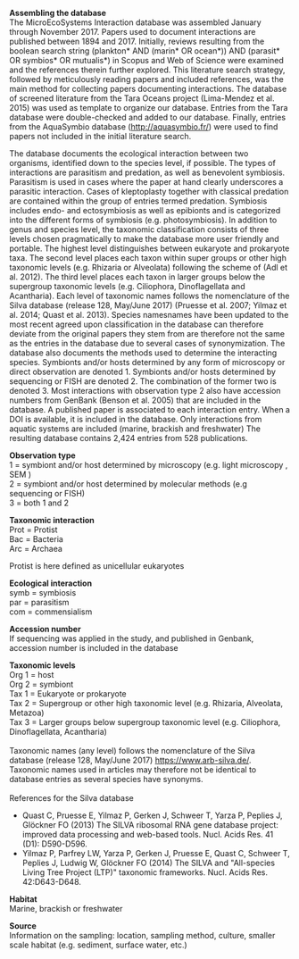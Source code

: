 **Assembling the database**<br />
The MicroEcoSystems Interaction database was assembled January through November 2017.
Papers used to document interactions are published between 1894 and 2017.
Initially, reviews resulting from the boolean search string (plankton* AND (marin* OR ocean*)) 
AND (parasit* OR symbios* OR mutualis*) in Scopus and Web of Science were examined and the references therein further explored.
This literature search strategy, followed by meticulously reading papers and included references, 
was the main method for collecting papers documenting interactions. The database of screened literature from the Tara Oceans project (Lima-Mendez et al. 2015) was used as template to organize our database. 
Entries from the Tara database were double-checked and added to our database. 
Finally, entries from the AquaSymbio database (http://aquasymbio.fr/) were used to find papers not included in the initial literature search. 

The database documents the ecological interaction between two organisms, identified down to the species level, if possible. 
The types of interactions are parasitism and predation, as well as benevolent symbiosis. 
Parasitism is used in cases where the paper at hand clearly underscores a parasitic interaction. 
Cases of kleptoplasty together with classical predation are contained within the group of entries termed predation. 
Symbiosis includes endo- and ectosymbiosis as well as epibionts and is categorized into the different forms of symbiosis (e.g. photosymbiosis). 
In addition to genus and species level, the taxonomic classification consists of three levels chosen pragmatically 
to make the database more user friendly and portable. The highest level distinguishes between eukaryote and prokaryote taxa. 
The second level places each taxon within super groups or other high taxonomic levels (e.g. Rhizaria or Alveolata) 
following the scheme of (Adl et al. 2012). The third level places each taxon in larger groups below the supergroup taxonomic levels 
(e.g. Ciliophora, Dinoflagellata and Acantharia). Each level of taxonomic names follows the nomenclature of the 
Silva database (release 128, May/June 2017) (Pruesse et al. 2007; Yilmaz et al. 2014; Quast et al. 2013). 
Species namesnames have been updated to the most recent agreed upon classification in the database can therefore deviate 
from the original papers they stem from  are therefore not the same as the entries in the database due to several cases of synonymization.
The database also documents the methods used to determine the interacting species. Symbionts and/or hosts determined by any form of 
microscopy or direct observation are denoted 1. Symbionts and/or hosts determined by sequencing or FISH are denoted 2. 
The combination of the former two is denoted 3. Most interactions with observation type 2 also have accession numbers from GenBank (Benson et al. 2005) that are included in the database. 
A published paper is associated to each interaction entry. When a DOI is available, it is included in the database.
Only interactions from aquatic systems are included (marine, brackish and freshwater)
The resulting database contains 2,424 entries from 528 publications.

**Observation type**<br /> 
1 = symbiont and/or host determined by microscopy (e.g. light microscopy , SEM )<br /> 
2 = symbiont and/or host determined by molecular methods (e.g sequencing or FISH)<br /> 
3 = both 1 and 2

**Taxonomic interaction**<br /> Prot = Protist<br /> Bac = Bacteria<br /> Arc = Archaea<br />

Protist is here defined as unicellular eukaryotes

**Ecological interaction**<br /> symb = symbiosis<br /> 
par = parasitism<br /> 
com = commensialism

**Accession number**<br />
If sequencing was applied in the study, and published in Genbank, accession number is included in the database

**Taxonomic levels**<br /> 
Org 1 = host<br /> 
Org 2 = symbiont<br /> 
Tax 1 = Eukaryote or prokaryote<br /> 
Tax 2 = Supergroup or other high taxonomic level (e.g. Rhizaria, Alveolata, Metazoa)<br /> 
Tax 3 = Larger groups below supergroup taxonomic level (e.g. Ciliophora, Dinoflagellata, Acantharia)<br /> <br /> 
Taxonomic names (any level) follows the nomenclature of the Silva database (release 128, May/June 2017)  https://www.arb-silva.de/. Taxonomic names used in articles may therefore not be identical to database entries as several species have synonyms.
<br /> <br /> 
References for the Silva database
- Quast C, Pruesse E, Yilmaz P, Gerken J, Schweer T, Yarza P, Peplies J, Glöckner FO (2013) The SILVA ribosomal RNA gene database project: improved data processing and web-based tools. Nucl. Acids Res. 41 (D1): D590-D596.
- Yilmaz P, Parfrey LW, Yarza P, Gerken J, Pruesse E, Quast C, Schweer T, Peplies J, Ludwig W, Glöckner FO (2014) The SILVA and "All-species Living Tree Project (LTP)" taxonomic frameworks. Nucl. Acids Res. 42:D643-D648.


**Habitat**<br />
Marine, brackish or freshwater

**Source**<br />
Information on the sampling: location, sampling method, culture, smaller scale habitat (e.g. sediment, surface water, etc.)